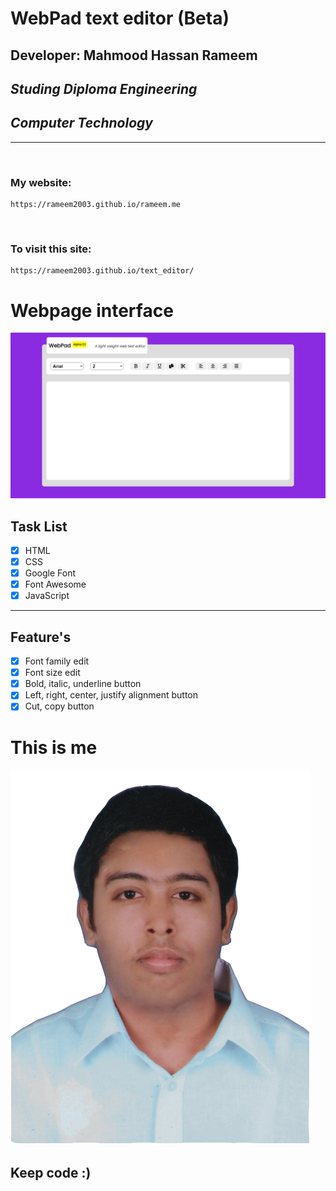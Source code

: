 # WebPad text editor (Beta)
## Developer: Mahmood Hassan Rameem
## _Studing Diploma Engineering_
## _Computer Technology_

___

<br>

### My website:
```
https://rameem2003.github.io/rameem.me
```

<br>

### To visit this site: 
```
https://rameem2003.github.io/text_editor/

```

# Webpage interface
![view](./img/view.png)

## Task List

- [x] HTML
- [x] CSS
- [x] Google Font
- [x] Font Awesome
- [x] JavaScript
---


## Feature's

- [x] Font family edit
- [x] Font size edit
- [x] Bold, italic, underline button
- [x] Left, right, center, justify alignment button
- [x] Cut, copy button

# This is me
![profile](./img/me.jpg)
## Keep code :)
